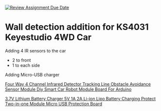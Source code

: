 [![Review Assignment Due Date](https://classroom.github.com/assets/deadline-readme-button-24ddc0f5d75046c5622901739e7c5dd533143b0c8e959d652212380cedb1ea36.svg)](https://classroom.github.com/a/V-0A61vX)


# Wall detection addition for KS4031 Keyestudio 4WD Car

Adding 4 IR sensors to the car
- 2 to front
- 1 to each side

Adding Micro-USB charger

[Four Way 4 Channel Infrared Detector Tracking Line Obstacle Avoidance Sensor Module Diy Smart Car Robot Module Board For Arduino](https://www.aliexpress.com/item/32910726663.html)

[3.7V Lithium Battery Charger 5V 1A 2A Li-ion Lipo Battery Charging Protect Two-in-one Module Micro USB Protection Board](https://www.aliexpress.com/item/1005001999879185.html)